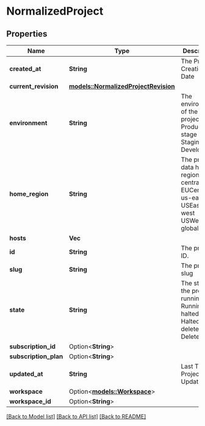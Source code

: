 # NormalizedProject

## Properties

Name | Type | Description | Notes
------------ | ------------- | ------------- | -------------
**created_at** | **String** | The Project's Creation Date | [readonly]
**current_revision** | [**models::NormalizedProjectRevision**](normalizedProjectRevision.md) |  | 
**environment** | **String** | The environment of the project. prod Production stage Staging dev Development | 
**home_region** | **String** | The project's data home region. eu-central EUCentral us-east USEast us-west USWest global Global | [readonly]
**hosts** | **Vec<String>** |  | 
**id** | **String** | The project's ID. | [readonly]
**slug** | **String** | The project's slug | [readonly]
**state** | **String** | The state of the project. running Running halted Halted deleted Deleted | [readonly]
**subscription_id** | Option<**String**> |  | [optional]
**subscription_plan** | Option<**String**> |  | [optional]
**updated_at** | **String** | Last Time Project was Updated | [readonly]
**workspace** | Option<[**models::Workspace**](workspace.md)> |  | [optional]
**workspace_id** | Option<**String**> |  | 

[[Back to Model list]](../README.md#documentation-for-models) [[Back to API list]](../README.md#documentation-for-api-endpoints) [[Back to README]](../README.md)


